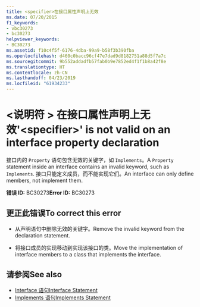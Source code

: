 ```yaml
---
title: <specifier>在接口属性声明上无效
ms.date: 07/20/2015
f1_keywords:
- vbc30273
- bc30273
helpviewer_keywords:
- BC30273
ms.assetid: f10c4f5f-6176-4dba-99a9-b58f3b390fba
ms.openlocfilehash: d460c0bacc96cf47e7dad9d8182751a88d5f7a7c
ms.sourcegitcommit: 9b552addadfb57fab0b9e7852ed4f1f1b8a42f8e
ms.translationtype: HT
ms.contentlocale: zh-CN
ms.lasthandoff: 04/23/2019
ms.locfileid: "61934233"
---
```

# <a name="specifier-is-not-valid-on-an-interface-property-declaration"></a><span data-ttu-id="b1dc6-102">\<说明符 > 在接口属性声明上无效</span><span class="sxs-lookup"><span data-stu-id="b1dc6-102">'\<specifier>' is not valid on an interface property declaration</span></span>
<span data-ttu-id="b1dc6-103">接口内的 `Property` 语句包含无效的关键字，如 `Implements`。</span><span class="sxs-lookup"><span data-stu-id="b1dc6-103">A `Property` statement inside an interface contains an invalid keyword, such as `Implements`.</span></span> <span data-ttu-id="b1dc6-104">接口只能定义成员，而不能实现它们。</span><span class="sxs-lookup"><span data-stu-id="b1dc6-104">An interface can only define members, not implement them.</span></span>  
  
 <span data-ttu-id="b1dc6-105">**错误 ID:** BC30273</span><span class="sxs-lookup"><span data-stu-id="b1dc6-105">**Error ID:** BC30273</span></span>  
  
## <a name="to-correct-this-error"></a><span data-ttu-id="b1dc6-106">更正此错误</span><span class="sxs-lookup"><span data-stu-id="b1dc6-106">To correct this error</span></span>  
  
- <span data-ttu-id="b1dc6-107">从声明语句中删除无效的关键字。</span><span class="sxs-lookup"><span data-stu-id="b1dc6-107">Remove the invalid keyword from the declaration statement.</span></span>  
  
- <span data-ttu-id="b1dc6-108">将接口成员的实现移动到实现该接口的类。</span><span class="sxs-lookup"><span data-stu-id="b1dc6-108">Move the implementation of interface members to a class that implements the interface.</span></span>  
  
## <a name="see-also"></a><span data-ttu-id="b1dc6-109">请参阅</span><span class="sxs-lookup"><span data-stu-id="b1dc6-109">See also</span></span>

- [<span data-ttu-id="b1dc6-110">Interface 语句</span><span class="sxs-lookup"><span data-stu-id="b1dc6-110">Interface Statement</span></span>](../../visual-basic/language-reference/statements/interface-statement.md)
- [<span data-ttu-id="b1dc6-111">Implements 语句</span><span class="sxs-lookup"><span data-stu-id="b1dc6-111">Implements Statement</span></span>](../../visual-basic/language-reference/statements/implements-statement.md)

